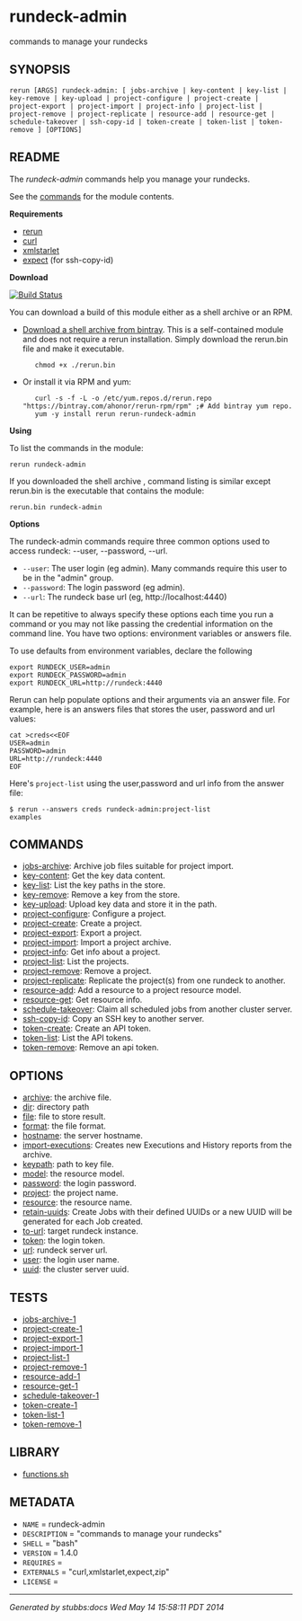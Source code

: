 # rundeck-admin

commands to manage your rundecks

## SYNOPSIS

    rerun [ARGS] rundeck-admin: [ jobs-archive | key-content | key-list | key-remove | key-upload | project-configure | project-create | project-export | project-import | project-info | project-list | project-remove | project-replicate | resource-add | resource-get | schedule-takeover | ssh-copy-id | token-create | token-list | token-remove ] [OPTIONS]

## README

The *rundeck-admin* commands help you manage your rundecks.

See the [commands](https://github.com/ahonor/rundeck-admin/tree/master/commands) for
the module contents.

**Requirements**

* [rerun](http://github.com/rerun/rerun)
* [curl](http://curl.haxx.se/docs/manpage.html)
* [xmlstarlet](http://xmlstar.sourceforge.net/)
* [expect](http://en.wikipedia.org/wiki/Expect) (for ssh-copy-id)

**Download**

[![Build Status](https://travis-ci.org/rerun-modules/rundeck-admin.png?branch=master)](https://travis-ci.org/rerun-modules/rundeck-admin)

You can download a build of this module either as a shell archive or an RPM.

* [Download a shell archive from bintray](http://dl.bintray.com/ahonor/rerun-modules/rundeck-admin). This is a self-contained module and does not require a rerun installation. Simply download the rerun.bin file and make it executable.
       
         chmod +x ./rerun.bin

* Or install it via RPM and yum:

         curl -s -f -L -o /etc/yum.repos.d/rerun.repo "https://bintray.com/ahonor/rerun-rpm/rpm" ;# Add bintray yum repo.
         yum -y install rerun rerun-rundeck-admin

**Using**

To list the commands in the module:

    rerun rundeck-admin

If you downloaded the shell archive , command listing is similar except rerun.bin is the
executable that contains the module:

    rerun.bin rundeck-admin

**Options**

The rundeck-admin commands require three common options used to access rundeck:
--user, --password, --url. 

* `--user`: The user login (eg admin). Many commands require this user to be in the "admin" group.
* `--password`: The login password (eg admin).
* `--url`: The rundeck base url (eg, http://localhost:4440)

It can be repetitive to always specify these options each time you run a command
or you may not like passing the credential information on the command line.
You have two options: environment variables or answers file.

To use defaults from environment variables, declare the following

    export RUNDECK_USER=admin
    export RUNDECK_PASSWORD=admin
    export RUNDECK_URL=http://rundeck:4440

Rerun can help populate options and their arguments via an answer file. For example,
here is an answers files that stores the user, password and url values:

    cat >creds<<EOF
    USER=admin
    PASSWORD=admin
    URL=http://rundeck:4440
    EOF

Here's `project-list` using the user,password and url info from the answer file:

    $ rerun --answers creds rundeck-admin:project-list
    examples

## COMMANDS

* [jobs-archive](commands/jobs-archive/index.html): Archive job files suitable for project import.
* [key-content](commands/key-content/index.html): Get the key data content.
* [key-list](commands/key-list/index.html): List the key paths in the store.
* [key-remove](commands/key-remove/index.html): Remove a key from the store.
* [key-upload](commands/key-upload/index.html): Upload key data and store it in the path.
* [project-configure](commands/project-configure/index.html): Configure a project.
* [project-create](commands/project-create/index.html): Create a project.
* [project-export](commands/project-export/index.html): Export a project.
* [project-import](commands/project-import/index.html): Import a project archive.
* [project-info](commands/project-info/index.html): Get info about a project.
* [project-list](commands/project-list/index.html): List the projects.
* [project-remove](commands/project-remove/index.html): Remove a project.
* [project-replicate](commands/project-replicate/index.html): Replicate the project(s) from one rundeck to another.
* [resource-add](commands/resource-add/index.html): Add a resource to a project resource model.
* [resource-get](commands/resource-get/index.html): Get resource info.
* [schedule-takeover](commands/schedule-takeover/index.html): Claim all scheduled jobs from another cluster server.
* [ssh-copy-id](commands/ssh-copy-id/index.html): Copy an SSH key to another server.
* [token-create](commands/token-create/index.html): Create an API token.
* [token-list](commands/token-list/index.html): List the API tokens.
* [token-remove](commands/token-remove/index.html): Remove an api token.

## OPTIONS

* [archive](options/archive/index.html): the archive file.
* [dir](options/dir/index.html): directory path
* [file](options/file/index.html): file to store result.
* [format](options/format/index.html): the file format.
* [hostname](options/hostname/index.html): the server hostname.
* [import-executions](options/import-executions/index.html): Creates new Executions and History reports from the archive.
* [keypath](options/keypath/index.html): path to key file.
* [model](options/model/index.html): the resource model.
* [password](options/password/index.html): the login password.
* [project](options/project/index.html): the project name.
* [resource](options/resource/index.html): the resource name.
* [retain-uuids](options/retain-uuids/index.html): Create Jobs with their defined UUIDs or a new UUID will be generated for each Job created.
* [to-url](options/to-url/index.html): target rundeck instance.
* [token](options/token/index.html): the login token.
* [url](options/url/index.html): rundeck server url.
* [user](options/user/index.html): the login user name.
* [uuid](options/uuid/index.html): the cluster server uuid.

## TESTS

* [jobs-archive-1](tests/jobs-archive-1.html)
* [project-create-1](tests/project-create-1.html)
* [project-export-1](tests/project-export-1.html)
* [project-import-1](tests/project-import-1.html)
* [project-list-1](tests/project-list-1.html)
* [project-remove-1](tests/project-remove-1.html)
* [resource-add-1](tests/resource-add-1.html)
* [resource-get-1](tests/resource-get-1.html)
* [schedule-takeover-1](tests/schedule-takeover-1.html)
* [token-create-1](tests/token-create-1.html)
* [token-list-1](tests/token-list-1.html)
* [token-remove-1](tests/token-remove-1.html)

## LIBRARY

* [functions.sh](lib/functions.html)

## METADATA

* `NAME` = rundeck-admin
* `DESCRIPTION` = "commands to manage your rundecks"
* `SHELL` = "bash"
* `VERSION` = 1.4.0
* `REQUIRES` = 
* `EXTERNALS` = "curl,xmlstarlet,expect,zip"
* `LICENSE` = 

----

*Generated by stubbs:docs Wed May 14 15:58:11 PDT 2014*
